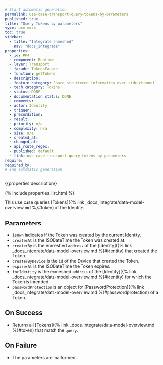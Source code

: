 ```yaml
---
# Start automatic generation
permalink: use-case-transport-query-tokens-by-parameters
published: true
title: "Query Tokens by parameters"
type: use-case
toc: true
sidebar:
  - title: "Integrate enmeshed"
    nav: "docs_integrate"
properties:
  - id: RK4
  - component: Runtime
  - layer: Transport
  - facade: TokensFacade
  - function: getTokens
  - description:
  - feature category: Share structured information over side-channel
  - tech category: Tokens
  - status: DONE
  - documentation status: DONE
  - comments:
  - actor: Identity
  - trigger:
  - precondition:
  - result:
  - priority: n/a
  - complexity: n/a
  - size: n/a
  - created_at:
  - changed_at:
  - api_route_regex:
  - published: default
  - link: use-case-transport-query-tokens-by-parameters
require:
required_by:
# End automatic generation
---
```


{{properties.description}}

{% include properties_list.html %}

This use case queries [Tokens]({% link _docs_integrate/data-model-overview.md %}#token) of the Identity.

## Parameters

- `isOwn` indicates if the Token was created by the current Identity.
- `createdAt` is the ISODateTime the Token was created at.
- `createdBy` is the enmeshed `address` of the [Identity]({% link _docs_integrate/data-model-overview.md %}#identity) that created the Token.
- `createdByDevice` is the `id` of the Device that created the Token.
- `expiresAt` is the ISODateTime the Token expires.
- `forIdentity` is the enmeshed `address` of the [Identity]({% link _docs_integrate/data-model-overview.md %}#identity) for which the Token is intended.
- `passwordProtection` is an object for [PasswordProtection]({% link _docs_integrate/data-model-overview.md %}#passwordprotection) of a Token.

## On Success

- Returns all [Tokens]({% link _docs_integrate/data-model-overview.md %}#token) that match the `query`.

## On Failure

- The parameters are malformed.
